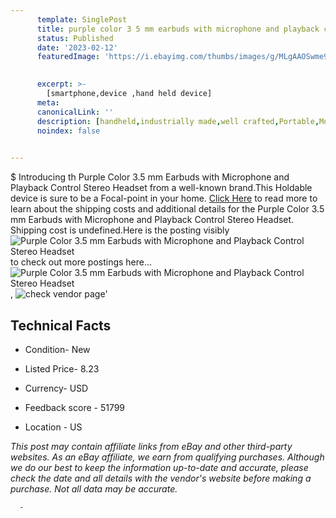 ```yaml
---
      template: SinglePost
      title: purple color 3 5 mm earbuds with microphone and playback control stereo headset
      status: Published
      date: '2023-02-12'
      featuredImage: 'https://i.ebayimg.com/thumbs/images/g/MLgAAOSwme9eq5vY/s-l225.jpg'
       

      excerpt: >-
        [smartphone,device ,hand held device]
      meta:
      canonicalLink: ''
      description: [handheld,industrially made,well crafted,Portable,Mobile,Compact,Convenient,Lightweight,Maneuverable,Man-portable,Miniature,Carriable,Hand-held,Light,Holdable,Transportable,Mobile device,Pocket-sized,On-the-go,Wireless,Cordless,Compact size,Convenient size, smartphone,device ,hand held device]
      noindex: false
      

---
```

$
      Introducing th Purple Color 3.5 mm Earbuds with Microphone and Playback Control Stereo Headset from a well-known brand.This Holdable device  is sure to be a Focal-point in your home. [Click Here](https://www.ebay.com/itm/364142096141?hash=item54c88f6f0d%3Ag%3AMLgAAOSwme9eq5vY&mkevt=1&mkcid=1&mkrid=711-53200-19255-0&campid=%253CePNCampaignId%253E&customid=%253CreferenceId%253E&toolid=10049) to read more to learn about the shipping costs and additional details for the Purple Color 3.5 mm Earbuds with Microphone and Playback Control Stereo Headset. Shipping cost is undefined.Here is the posting visibly ![Purple Color 3.5 mm Earbuds with Microphone and Playback Control Stereo Headset](https://i.ebayimg.com/thumbs/images/g/MLgAAOSwme9eq5vY/s-l225.jpg) to check out more postings here... ![Purple Color 3.5 mm Earbuds with Microphone and Playback Control Stereo Headset](https://i.ebayimg.com/images/g/MLgAAOSwme9eq5vY/s-l1600.jpg), ![check vendor page](https://origin-galleryplus.ebayimg.com/ws/web/364142096141_2_0_1/225x225.jpg,https://origin-galleryplus.ebayimg.com/ws/web/364142096141_3_0_1/225x225.jpg,https://origin-galleryplus.ebayimg.com/ws/web/364142096141_4_0_1/225x225.jpg,https://origin-galleryplus.ebayimg.com/ws/web/364142096141_5_0_1/225x225.jpg)'

      

 ## Technical Facts 



     
      

 - Condition- New 


      

 - Listed Price- 8.23 


      

 - Currency- USD 


      

 - Feedback score - 51799 


      

 - Location - US 


      
      

 *_This post may contain affiliate links from eBay and other third-party websites. As an eBay affiliate, we earn from qualifying purchases. Although we do our best to keep the information up-to-date and accurate, please check the date and all details with the vendor's website before making a purchase. Not all data may be accurate._*




      -
